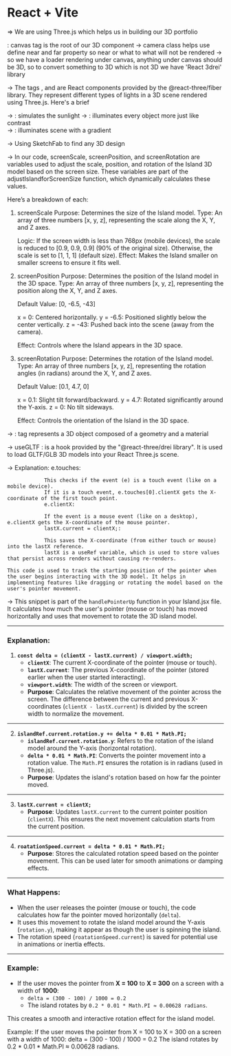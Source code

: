 # React + Vite

=> We are using Three.js which helps us in building our 3D portfolio

<Canvas> : canvas tag is the root of our 3D component
-> camera class helps use define near and  far property so near or what to what will not be rendered
-> so we have a loader rendering under canvas, anything under canvas should be 3D, so to convert something to 3D which is not 3D we have 'React 3drei' library

->  The tags <directionalLight />, <ambientLight /> and <hemisphereLight /> are React components provided by the @react-three/fiber library. They represent different types of lights in a 3D scene rendered using Three.js. Here's a brief

-> <directionalLight /> : simulates the sunlight
-> <ambientLight /> : illuminates every object more just like contrast  
-> <hemisphereLight />  : illuminates  scene with a gradient

-> Using SketchFab to find any 3D design

-> In our code, screenScale, screenPosition, and screenRotation are variables used to adjust the scale, position, and rotation of the Island 3D model based on the screen size. These variables are part of the adjustIslandforScreenSize function, which dynamically calculates these values.

Here’s a breakdown of each:

1. screenScale
    Purpose: Determines the size of the Island model.
    Type: An array of three numbers [x, y, z], representing the scale along the X, Y, and Z axes.

    Logic:
    If the screen width is less than 768px (mobile devices), the scale is reduced to [0.9, 0.9, 0.9] (90% of the original size).
    Otherwise, the scale is set to [1, 1, 1] (default size).
    Effect: Makes the Island smaller on smaller screens to ensure it fits well.

2. screenPosition
    Purpose: Determines the position of the Island model in the 3D space.
    Type: An array of three numbers [x, y, z], representing the position along the X, Y, and Z axes.

    Default Value: [0, -6.5, -43]

    x = 0: Centered horizontally.
    y = -6.5: Positioned slightly below the center vertically.
    z = -43: Pushed back into the scene (away from the camera).

    Effect: Controls where the Island appears in the 3D space.

3. screenRotation
    Purpose: Determines the rotation of the Island model.
    Type: An array of three numbers [x, y, z], representing the rotation angles (in radians) around the X, Y, and Z axes.

    Default Value: [0.1, 4.7, 0]

    x = 0.1: Slight tilt forward/backward.
    y = 4.7: Rotated significantly around the Y-axis.
    z = 0: No tilt sideways.

    Effect: Controls the orientation of the Island in the 3D space.

-> <mesh/> : tag represents a 3D object composed of a geometry and a material

-> useGLTF : is a hook provided by the "@react-three/drei library". It is used to load GLTF/GLB 3D models into your React Three.js scene.

-> Explanation:
                e.touches:

                This checks if the event (e) is a touch event (like on a mobile device).
                If it is a touch event, e.touches[0].clientX gets the X-coordinate of the first touch point.
                e.clientX:

                If the event is a mouse event (like on a desktop), e.clientX gets the X-coordinate of the mouse pointer.
                lastX.current = clientX;:

                This saves the X-coordinate (from either touch or mouse) into the lastX reference.
                lastX is a useRef variable, which is used to store values that persist across renders without causing re-renders.

    This code is used to track the starting position of the pointer when the user begins interacting with the 3D model. It helps in implementing features like dragging or rotating the model based on the user's pointer movement.

-> This snippet is part of the `handlePointerUp` function in your Island.jsx file. It calculates how much the user's pointer (mouse or touch) has moved horizontally and uses that movement to rotate the 3D island model.

---

### Explanation:

1. **`const delta = (clientX - lastX.current) / viewport.width;`**
   - **`clientX`**: The current X-coordinate of the pointer (mouse or touch).
   - **`lastX.current`**: The previous X-coordinate of the pointer (stored earlier when the user started interacting).
   - **`viewport.width`**: The width of the screen or viewport.
   - **Purpose**: Calculates the relative movement of the pointer across the screen. The difference between the current and previous X-coordinates (`clientX - lastX.current`) is divided by the screen width to normalize the movement.

---

2. **`islandRef.current.rotation.y += delta * 0.01 * Math.PI;`**
   - **`islandRef.current.rotation.y`**: Refers to the rotation of the island model around the Y-axis (horizontal rotation).
   - **`delta * 0.01 * Math.PI`**: Converts the pointer movement into a rotation value. The `Math.PI` ensures the rotation is in radians (used in Three.js).
   - **Purpose**: Updates the island's rotation based on how far the pointer moved.

---

3. **`lastX.current = clientX;`**
   - **Purpose**: Updates `lastX.current` to the current pointer position (`clientX`). This ensures the next movement calculation starts from the current position.

---

4. **`roatationSpeed.current = delta * 0.01 * Math.PI;`**
   - **Purpose**: Stores the calculated rotation speed based on the pointer movement. This can be used later for smooth animations or damping effects.

---

### What Happens:
- When the user releases the pointer (mouse or touch), the code calculates how far the pointer moved horizontally (`delta`).
- It uses this movement to rotate the island model around the Y-axis (`rotation.y`), making it appear as though the user is spinning the island.
- The rotation speed (`roatationSpeed.current`) is saved for potential use in animations or inertia effects.

---

### Example:
- If the user moves the pointer from **X = 100** to **X = 300** on a screen with a width of **1000**:
  - `delta = (300 - 100) / 1000 = 0.2`
  - The island rotates by `0.2 * 0.01 * Math.PI ≈ 0.00628 radians`.

This creates a smooth and interactive rotation effect for the island model.

Example:
If the user moves the pointer from X = 100 to X = 300 on a screen with a width of 1000:
delta = (300 - 100) / 1000 = 0.2
The island rotates by 0.2 * 0.01 * Math.PI ≈ 0.00628 radians.